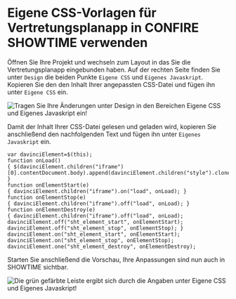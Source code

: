 # Eigene CSS-Vorlagen für Vertretungsplanapp in CONFIRE SHOWTIME verwenden

Öffnen Sie Ihre Projekt und wechseln zum Layout in das Sie die Vertretungsplanapp eingebunden haben. 
Auf der rechten Seite finden Sie unter `Design` die beiden Punkte `Eigene CSS` und `Eigenes Javaskript`.
Kopieren Sie den den Inhalt Ihrer angepassten CSS-Datei und fügen ihn unter `Eigene CSS` ein.

![Tragen Sie Ihre Änderungen unter Design in den Bereichen `Eigene CSS` und `Eigenes Javaskript` ein!](/assets/images/infoserver/showt01.png)

Damit der Inhalt Ihrer CSS-Datei gelesen und geladen wird, kopieren Sie anschließend den nachfolgenden Text und fügen ihn unter `Eigenes Javaskript` ein.

```
var davinciElement=$(this);
function onLoad()
{ $(davinciElement.children("iframe")[0].contentDocument.body).append(davinciElement.children("style").clone()); }
function onElementStart(e)
{ davinciElement.children("iframe").on("load", onLoad); }
function onElementStop(e)
{ davinciElement.children("iframe").off("load", onLoad); }
function onElementDestroy(e)
{ davinciElement.children("iframe").off("load", onLoad); davinciElement.off("sht_element_start", onElementStart); davinciElement.off("sht_element_stop", onElementStop); }
davinciElement.on("sht_element_start", onElementStart);
davinciElement.on("sht_element_stop", onElementStop);
davinciElement.one("sht_element_destroy", onElementDestroy);
```

Starten Sie anschließend die Vorschau, Ihre Anpassungen sind nun auch in SHOWTIME sichtbar.

![Die grün gefärbte Leiste ergibt sich durch die Angaben unter `Eigene CSS` und `Eigenes Javaskript`!](/assets/images/infoserver/showt02.png)
